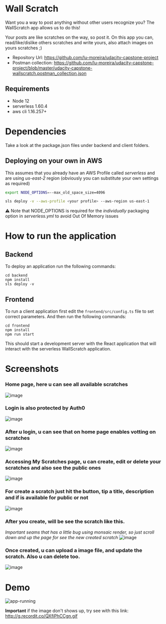 # Wall Scratch

Want you a way to post anything without other users recognize you? 
The WallScratch app allows us to do this!

Your posts are like scratches on the way, so post it.
On this app you can, read/like/dislike others scratches and write yours, also attach images on yours scratches ;)

- Repository Url: https://github.com/lu-moreira/udacity-capstone-project
- Postman collection: https://github.com/lu-moreira/udacity-capstone-project/blob/master/udacity-capstone-wallscratch.postman_collection.json

## Requirements
* Node 12
* serverless 1.60.4
* aws cli 1.16.257+

# Dependencies

Take a look at the package.json files under backend and client folders.

## Deploying on your own in AWS
This assumes that you already have an AWS Profile called *serverless* and are using *us-east-2* region
(obviously you can substitute your own settings as required)
```sh
export NODE_OPTIONS=--max_old_space_size=4096

sls deploy -v --aws-profile <your profile> --aws-region us-east-1
```
:warning: Note that NODE_OPTIONS is required for the _individually_ packaging option in *serverless.yml* to avoid Out Of Memory issues 

# How to run the application

## Backend

To deploy an application run the following commands:

```
cd backend
npm install
sls deploy -v
```

## Frontend

To run a client application first edit the `frontend/src/config.ts` file to set correct parameters. And then run the following commands:

```
cd frontend
npm install
npm run start
```

This should start a development server with the React application that will interact with the serverless WallScratch application.

# Screenshots

### Home page, here u can see all available scratches
![image](https://user-images.githubusercontent.com/3696197/75270808-ee8d9f80-57d9-11ea-9395-8bc11d516af1.png)

### Login is also protected by Auth0
![image](https://user-images.githubusercontent.com/3696197/75270891-15e46c80-57da-11ea-800e-7cbf8617e5c7.png)

### After u login, u can see that on home page enables votting on scratches
![image](https://user-images.githubusercontent.com/3696197/75271058-5e038f00-57da-11ea-82d7-4462c3220c2e.png)

### Accessing My Scratches page, u can create, edit or delete your scratches and also see the public ones
![image](https://user-images.githubusercontent.com/3696197/75271228-a02cd080-57da-11ea-8a1d-2c17f7e8b758.png)

### For create a scratch just hit the button, tip a title, description and if is available for public or not
![image](https://user-images.githubusercontent.com/3696197/75271338-cce0e800-57da-11ea-9cf6-ca22bb17abd5.png)

### After you create, will be see the scratch like this.
_*Important* seams that has a little bug using monsaic render, so just scroll down and up the page for see the new created scratch_
![image](https://user-images.githubusercontent.com/3696197/75271477-04e82b00-57db-11ea-9c47-6f8390a4015c.png)

### Once created, u can upload a image file, and update the scratch. Also u can delete too.
![image](https://user-images.githubusercontent.com/3696197/75271724-6b6d4900-57db-11ea-8917-9b3908e0e2fb.png)

# Demo

![app-running](http://g.recordit.co/QXfiPhCCgn.gif)

**Important** if the image don't shows up, try see with this link: http://g.recordit.co/QXfiPhCCgn.gif
